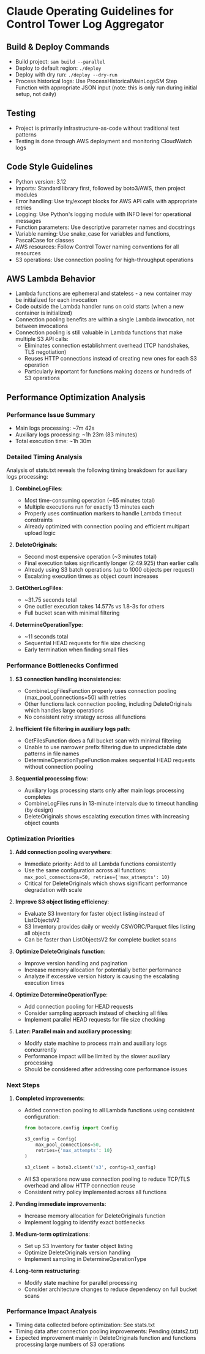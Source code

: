 # Claude Operating Guidelines for Control Tower Log Aggregator

## Build & Deploy Commands
- Build project: `sam build --parallel`
- Deploy to default region: `./deploy`
- Deploy with dry run: `./deploy --dry-run`
- Process historical logs: Use ProcessHistoricalMainLogsSM Step Function with appropriate JSON input (note: this is only run during initial setup, not daily)

## Testing
- Project is primarily infrastructure-as-code without traditional test patterns
- Testing is done through AWS deployment and monitoring CloudWatch logs

## Code Style Guidelines
- Python version: 3.12
- Imports: Standard library first, followed by boto3/AWS, then project modules
- Error handling: Use try/except blocks for AWS API calls with appropriate retries
- Logging: Use Python's logging module with INFO level for operational messages
- Function parameters: Use descriptive parameter names and docstrings
- Variable naming: Use snake_case for variables and functions, PascalCase for classes
- AWS resources: Follow Control Tower naming conventions for all resources
- S3 operations: Use connection pooling for high-throughput operations

## AWS Lambda Behavior
- Lambda functions are ephemeral and stateless - a new container may be initialized for each invocation
- Code outside the Lambda handler runs on cold starts (when a new container is initialized)
- Connection pooling benefits are within a single Lambda invocation, not between invocations
- Connection pooling is still valuable in Lambda functions that make multiple S3 API calls:
  - Eliminates connection establishment overhead (TCP handshakes, TLS negotiation)
  - Reuses HTTP connections instead of creating new ones for each S3 operation
  - Particularly important for functions making dozens or hundreds of S3 operations

## Performance Optimization Analysis

### Performance Issue Summary
- Main logs processing: ~7m 42s
- Auxiliary logs processing: ~1h 23m (83 minutes)
- Total execution time: ~1h 30m

### Detailed Timing Analysis
Analysis of stats.txt reveals the following timing breakdown for auxiliary logs processing:

1. **CombineLogFiles**: 
   - Most time-consuming operation (~65 minutes total)
   - Multiple executions run for exactly 13 minutes each
   - Properly uses continuation markers to handle Lambda timeout constraints
   - Already optimized with connection pooling and efficient multipart upload logic

2. **DeleteOriginals**: 
   - Second most expensive operation (~3 minutes total)
   - Final execution takes significantly longer (2:49.925) than earlier calls
   - Already using S3 batch operations (up to 1000 objects per request)
   - Escalating execution times as object count increases

3. **GetOtherLogFiles**: 
   - ~31.75 seconds total
   - One outlier execution takes 14.577s vs 1.8-3s for others
   - Full bucket scan with minimal filtering

4. **DetermineOperationType**:
   - ~11 seconds total
   - Sequential HEAD requests for file size checking
   - Early termination when finding small files

### Performance Bottlenecks Confirmed
1. **S3 connection handling inconsistencies**:
   - CombineLogFilesFunction properly uses connection pooling (max_pool_connections=50) with retries
   - Other functions lack connection pooling, including DeleteOriginals which handles large operations
   - No consistent retry strategy across all functions

2. **Inefficient file filtering in auxiliary logs path**:
   - GetFilesFunction does a full bucket scan with minimal filtering
   - Unable to use narrower prefix filtering due to unpredictable date patterns in file names
   - DetermineOperationTypeFunction makes sequential HEAD requests without connection pooling

3. **Sequential processing flow**:
   - Auxiliary logs processing starts only after main logs processing completes
   - CombineLogFiles runs in 13-minute intervals due to timeout handling (by design)
   - DeleteOriginals shows escalating execution times with increasing object counts

### Optimization Priorities
1. **Add connection pooling everywhere**:
   - Immediate priority: Add to all Lambda functions consistently
   - Use the same configuration across all functions: `max_pool_connections=50, retries={'max_attempts': 10}`
   - Critical for DeleteOriginals which shows significant performance degradation with scale

2. **Improve S3 object listing efficiency**:
   - Evaluate S3 Inventory for faster object listing instead of ListObjectsV2
   - S3 Inventory provides daily or weekly CSV/ORC/Parquet files listing all objects
   - Can be faster than ListObjectsV2 for complete bucket scans

3. **Optimize DeleteOriginals function**:
   - Improve version handling and pagination
   - Increase memory allocation for potentially better performance
   - Analyze if excessive version history is causing the escalating execution times

4. **Optimize DetermineOperationType**:
   - Add connection pooling for HEAD requests
   - Consider sampling approach instead of checking all files
   - Implement parallel HEAD requests for file size checking

5. **Later: Parallel main and auxiliary processing**:
   - Modify state machine to process main and auxiliary logs concurrently
   - Performance impact will be limited by the slower auxiliary processing
   - Should be considered after addressing core performance issues

### Next Steps
1. **Completed improvements**:
   - Added connection pooling to all Lambda functions using consistent configuration:
     ```python
     from botocore.config import Config
     
     s3_config = Config(
         max_pool_connections=50,
         retries={'max_attempts': 10}
     )
     
     s3_client = boto3.client('s3', config=s3_config)
     ```
   - All S3 operations now use connection pooling to reduce TCP/TLS overhead and allow HTTP connection reuse
   - Consistent retry policy implemented across all functions

2. **Pending immediate improvements**:
   - Increase memory allocation for DeleteOriginals function
   - Implement logging to identify exact bottlenecks

3. **Medium-term optimizations**:
   - Set up S3 Inventory for faster object listing
   - Optimize DeleteOriginals version handling
   - Implement sampling in DetermineOperationType

4. **Long-term restructuring**:
   - Modify state machine for parallel processing
   - Consider architecture changes to reduce dependency on full bucket scans

### Performance Impact Analysis
- Timing data collected before optimization: See stats.txt
- Timing data after connection pooling improvements: Pending (stats2.txt)
- Expected improvement mainly in DeleteOriginals function and functions processing large numbers of S3 operations